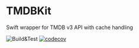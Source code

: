# TMDBKit

Swift wrapper for TMDB v3 API with cache handling

![Build&Test](https://github.com/pahnev/TMDBKit/workflows/Build&Test/badge.svg?branch=main)
[![codecov](https://codecov.io/gh/pahnev/TMDBKit/branch/main/graph/badge.svg?token=38DDSS4RNN)](https://codecov.io/gh/pahnev/TMDBKit)
